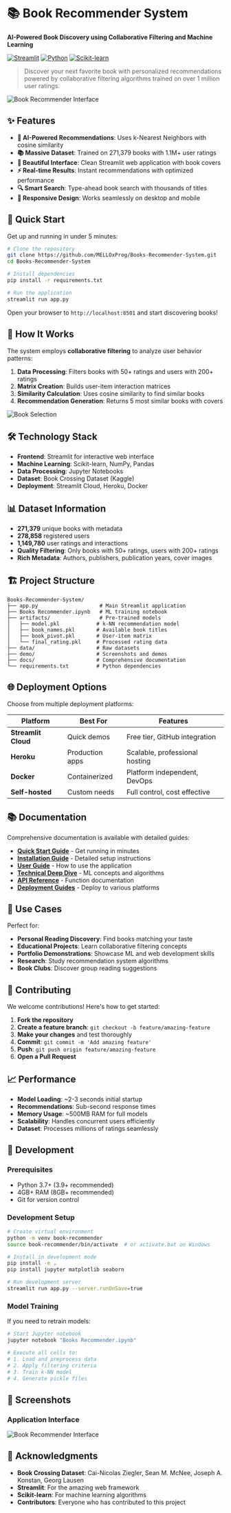 # 📚 Book Recommender System

**AI-Powered Book Discovery using Collaborative Filtering and Machine Learning**

[![Streamlit](https://img.shields.io/badge/Streamlit-FF4B4B?style=for-the-badge&logo=streamlit&logoColor=white)](https://streamlit.io/)
[![Python](https://img.shields.io/badge/Python-3776AB?style=for-the-badge&logo=python&logoColor=white)](https://python.org/)
[![Scikit-learn](https://img.shields.io/badge/scikit--learn-F7931E?style=for-the-badge&logo=scikit-learn&logoColor=white)](https://scikit-learn.org/)

> Discover your next favorite book with personalized recommendations powered by collaborative filtering algorithms trained on over 1 million user ratings.

![Book Recommender Interface](frontend1.png)

## ✨ Features

- **🤖 AI-Powered Recommendations**: Uses k-Nearest Neighbors with cosine similarity
- **📚 Massive Dataset**: Trained on 271,379 books with 1.1M+ user ratings
- **🎨 Beautiful Interface**: Clean Streamlit web application with book covers
- **⚡ Real-time Results**: Instant recommendations with optimized performance
- **🔍 Smart Search**: Type-ahead book search with thousands of titles
- **📱 Responsive Design**: Works seamlessly on desktop and mobile

## 🚀 Quick Start

Get up and running in under 5 minutes:

```bash
# Clone the repository
git clone https://github.com/MELLOxProg/Books-Recommender-System.git
cd Books-Recommender-System

# Install dependencies
pip install -r requirements.txt

# Run the application
streamlit run app.py
```

Open your browser to `http://localhost:8501` and start discovering books!

## 📖 How It Works

The system employs **collaborative filtering** to analyze user behavior patterns:

1. **Data Processing**: Filters books with 50+ ratings and users with 200+ ratings
2. **Matrix Creation**: Builds user-item interaction matrices
3. **Similarity Calculation**: Uses cosine similarity to find similar books
4. **Recommendation Generation**: Returns 5 most similar books with covers

![Book Selection](frontend1.png)

## 🛠️ Technology Stack

- **Frontend**: Streamlit for interactive web interface
- **Machine Learning**: Scikit-learn, NumPy, Pandas
- **Data Processing**: Jupyter Notebooks
- **Dataset**: Book Crossing Dataset (Kaggle)
- **Deployment**: Streamlit Cloud, Heroku, Docker

## 📊 Dataset Information

- **271,379** unique books with metadata
- **278,858** registered users
- **1,149,780** user ratings and interactions
- **Quality Filtering**: Only books with 50+ ratings, users with 200+ ratings
- **Rich Metadata**: Authors, publishers, publication years, cover images

## 🏗️ Project Structure

```
Books-Recommender-System/
├── app.py                    # Main Streamlit application
├── Books Recommender.ipynb   # ML training notebook
├── artifacts/                # Pre-trained models
│   ├── model.pkl            # k-NN recommendation model
│   ├── book_names.pkl       # Available book titles
│   ├── book_pivot.pkl       # User-item matrix
│   └── final_rating.pkl     # Processed rating data
├── data/                    # Raw datasets
├── demo/                    # Screenshots and demos
├── docs/                    # Comprehensive documentation
└── requirements.txt         # Python dependencies
```

## 🌐 Deployment Options

Choose from multiple deployment platforms:

| Platform | Best For | Features |
|----------|----------|----------|
| **Streamlit Cloud** | Quick demos | Free tier, GitHub integration |
| **Heroku** | Production apps | Scalable, professional hosting |
| **Docker** | Containerized | Platform independent, DevOps |
| **Self-hosted** | Custom needs | Full control, cost effective |

## 📚 Documentation

Comprehensive documentation is available with detailed guides:

- **[Quick Start Guide](docs/quickstart.mdx)** - Get running in minutes
- **[Installation Guide](docs/installation.mdx)** - Detailed setup instructions
- **[User Guide](docs/using-the-app.mdx)** - How to use the application
- **[Technical Deep Dive](docs/collaborative-filtering.mdx)** - ML concepts and algorithms
- **[API Reference](docs/api-reference/introduction.mdx)** - Function documentation
- **[Deployment Guides](docs/deployment/overview.mdx)** - Deploy to various platforms

## 🎯 Use Cases

Perfect for:

- **Personal Reading Discovery**: Find books matching your taste
- **Educational Projects**: Learn collaborative filtering concepts  
- **Portfolio Demonstrations**: Showcase ML and web development skills
- **Research**: Study recommendation system algorithms
- **Book Clubs**: Discover group reading suggestions

## 🤝 Contributing

We welcome contributions! Here's how to get started:

1. **Fork the repository**
2. **Create a feature branch**: `git checkout -b feature/amazing-feature`
3. **Make your changes** and test thoroughly
4. **Commit**: `git commit -m 'Add amazing feature'`
5. **Push**: `git push origin feature/amazing-feature`
6. **Open a Pull Request**

## 📈 Performance

- **Model Loading**: ~2-3 seconds initial startup
- **Recommendations**: Sub-second response times
- **Memory Usage**: ~500MB RAM for full models
- **Scalability**: Handles concurrent users efficiently
- **Dataset**: Processes millions of ratings seamlessly

## 🔧 Development

### Prerequisites

- Python 3.7+ (3.9+ recommended)
- 4GB+ RAM (8GB+ recommended)
- Git for version control

### Development Setup

```bash
# Create virtual environment
python -m venv book-recommender
source book-recommender/bin/activate  # or activate.bat on Windows

# Install in development mode
pip install -e .
pip install jupyter matplotlib seaborn

# Run development server
streamlit run app.py --server.runOnSave=true
```

### Model Training

If you need to retrain models:

```bash
# Start Jupyter notebook
jupyter notebook "Books Recommender.ipynb"

# Execute all cells to:
# 1. Load and preprocess data
# 2. Apply filtering criteria  
# 3. Train k-NN model
# 4. Generate pickle files
```

## 🌟 Screenshots

### Application Interface
![Book Recommender Interface](frontend1.png)

## 🙏 Acknowledgments

- **Book Crossing Dataset**: Cai-Nicolas Ziegler, Sean M. McNee, Joseph A. Konstan, Georg Lausen
- **Streamlit**: For the amazing web framework
- **Scikit-learn**: For machine learning algorithms
- **Contributors**: Everyone who has contributed to this project
